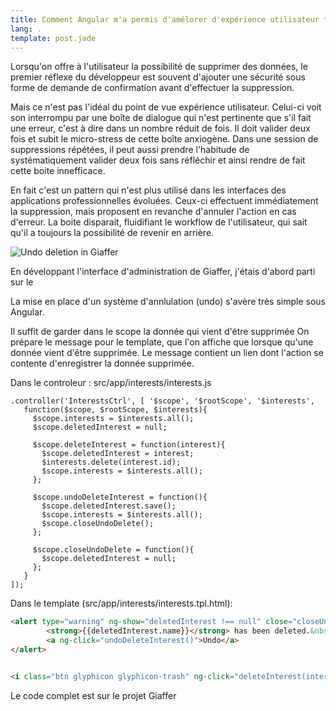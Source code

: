 ```yaml
---
title: Comment Angular m'a permis d'amélorer d'expérience utilisateur tout en simplifiant le développement
lang: .
template: post.jade
---
```


Lorsqu'on offre à l'utilisateur la possibilité de supprimer des données, le premier réflexe du développeur est souvent d'ajouter une sécurité sous forme de demande de confirmation avant d'effectuer la suppression.

Mais ce n'est pas l'idéal du point de vue expérience utilisateur. Celui-ci voit son interrompu par une boîte de dialogue qui n'est pertinente que s'il fait une erreur, c'est à dire dans un nombre réduit de fois. Il doit valider deux fois et subit le micro-stress de cette boîte anxiogène. Dans une session de suppressions répétées, il peut aussi prendre l'habitude de systématiquement valider deux fois sans réfléchir et ainsi rendre de fait cette boite innefficace.

En fait c'est un pattern qui n'est plus utilisé dans les interfaces des applications professionnelles évoluées. Ceux-ci effectuent immédiatement la suppression, mais proposent en revanche d'annuler l'action en cas d'erreur. La boite disparait, fluidifiant le workflow de l'utilisateur, qui sait qu'il a toujours la possibilité de revenir en arrière. 

![Undo deletion in Giaffer](/images/posts/Giaffer_undo.png "Undo deletion in Giaffer")

En développant l'interface d'administration de Giaffer, j'étais d'abord parti sur le 


La mise en place d'un système d'annlulation (undo) s'avère très simple sous Angular.

Il suffit de garder dans le scope la donnée qui vient d'étre supprimée
On prépare le message pour le template, que l'on affiche que lorsque qu'une donnée vient d'être supprimée. 
Le message contient un lien dont l'action se contente d'enregistrer la donnée supprimée.

Dans le controleur : src/app/interests/interests.js

```
.controller('InterestsCtrl', [ '$scope', '$rootScope', '$interests',
   function($scope, $rootScope, $interests){
     $scope.interests = $interests.all();
     $scope.deletedInterest = null;

     $scope.deleteInterest = function(interest){
       $scope.deletedInterest = interest;
       $interests.delete(interest.id);
       $scope.interests = $interests.all();
     };

     $scope.undoDeleteInterest = function(){
       $scope.deletedInterest.save();
       $scope.interests = $interests.all();
       $scope.closeUndoDelete();
     };

     $scope.closeUndoDelete = function(){
       $scope.deletedInterest = null;
     };
   }
]);
```

Dans le template (src/app/interests/interests.tpl.html): 

```html
<alert type="warning" ng-show="deletedInterest !== null" close="closeUndoDelete()">
        <strong>{{deletedInterest.name}}</strong> has been deleted.&nbsp;&nbsp;
        <a ng-click="undoDeleteInterest()">Undo</a>
</alert>


<i class="btn glyphicon glyphicon-trash" ng-click="deleteInterest(interest)"></i>
```

Le code complet est sur le projet Giaffer
